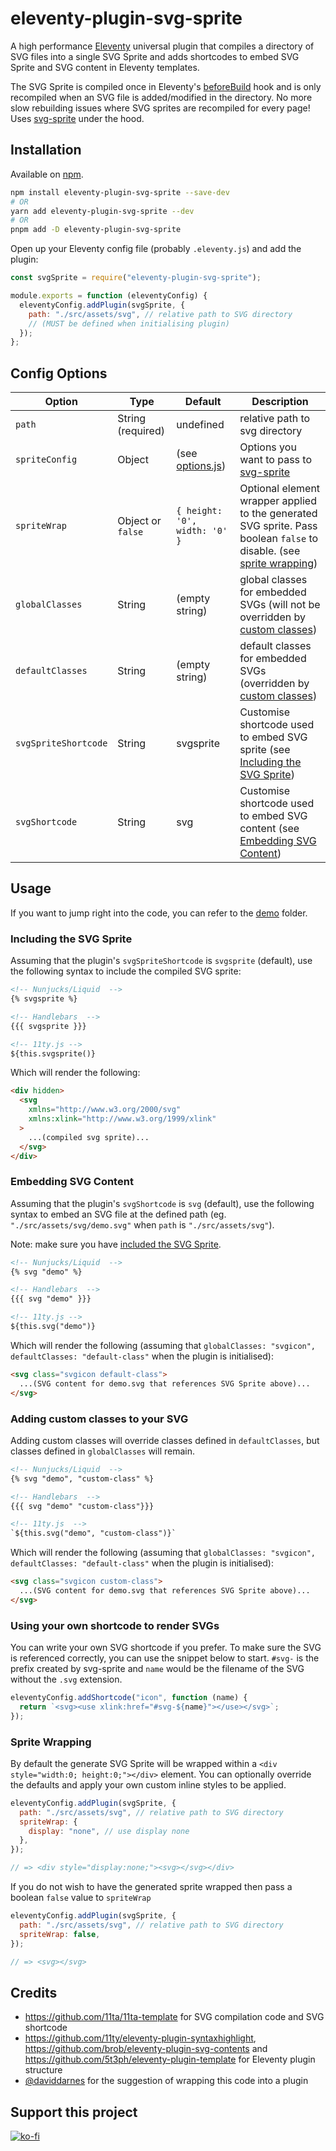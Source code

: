 # eleventy-plugin-svg-sprite

A high performance [Eleventy](https://github.com/11ty/eleventy) universal plugin that compiles a directory of SVG files into a single SVG Sprite and adds shortcodes to embed SVG Sprite and SVG content in Eleventy templates.

The SVG Sprite is compiled once in Eleventy's [beforeBuild](https://www.11ty.dev/docs/events/#beforebuild) hook and is only recompiled when an SVG file is added/modified in the directory. No more slow rebuilding issues where SVG sprites are recompiled for every page! Uses [svg-sprite](https://github.com/svg-sprite/svg-sprite) under the hood.

## Installation

Available on [npm](https://www.npmjs.com/package/eleventy-plugin-svg-sprite).

```bash
npm install eleventy-plugin-svg-sprite --save-dev
# OR
yarn add eleventy-plugin-svg-sprite --dev
# OR
pnpm add -D eleventy-plugin-svg-sprite
```

Open up your Eleventy config file (probably `.eleventy.js`) and add the plugin:

```js
const svgSprite = require("eleventy-plugin-svg-sprite");

module.exports = function (eleventyConfig) {
  eleventyConfig.addPlugin(svgSprite, {
    path: "./src/assets/svg", // relative path to SVG directory
    // (MUST be defined when initialising plugin)
  });
};
```

## Config Options

| Option               | Type              | Default                              | Description                                                                                                                              |
| -------------------- | ----------------- | ------------------------------------ | ---------------------------------------------------------------------------------------------------------------------------------------- |
| `path`               | String (required) | undefined                            | relative path to svg directory                                                                                                           |
| `spriteConfig`       | Object            | (see [options.js](./src/options.js)) | Options you want to pass to [svg-sprite](https://github.com/svg-sprite/svg-sprite)                                                       |
| `spriteWrap`         | Object or `false` | `{ height: '0', width: '0' }`        | Optional element wrapper applied to the generated SVG sprite. Pass boolean `false` to disable. (see [sprite wrapping](#sprite-wrapping)) |
| `globalClasses`      | String            | (empty string)                       | global classes for embedded SVGs (will not be overridden by [custom classes](#adding-custom-classes-to-your-svg))                        |
| `defaultClasses`     | String            | (empty string)                       | default classes for embedded SVGs (overridden by [custom classes](#adding-custom-classes-to-your-svg))                                   |
| `svgSpriteShortcode` | String            | svgsprite                            | Customise shortcode used to embed SVG sprite (see [Including the SVG Sprite](#including-the-svg-sprite))                                 |
| `svgShortcode`       | String            | svg                                  | Customise shortcode used to embed SVG content (see [Embedding SVG Content](#embedding-svg-content))                                      |

## Usage

If you want to jump right into the code, you can refer to the [demo](./demo) folder.

### Including the SVG Sprite

Assuming that the plugin's `svgSpriteShortcode` is `svgsprite` (default), use the following syntax to include the compiled SVG sprite:

```html
<!-- Nunjucks/Liquid  -->
{% svgsprite %}

<!-- Handlebars  -->
{{{ svgsprite }}}

<!-- 11ty.js -->
${this.svgsprite()}
```

Which will render the following:

```html
<div hidden>
  <svg
    xmlns="http://www.w3.org/2000/svg"
    xmlns:xlink="http://www.w3.org/1999/xlink"
  >
    ...(compiled svg sprite)...
  </svg>
</div>
```

### Embedding SVG Content

Assuming that the plugin's `svgShortcode` is `svg` (default), use the following syntax to embed an SVG file at the defined path (eg. `"./src/assets/svg/demo.svg"` when `path` is `"./src/assets/svg"`).

Note: make sure you have [included the SVG Sprite](#including-the-svg-sprite).

```html
<!-- Nunjucks/Liquid  -->
{% svg "demo" %}

<!-- Handlebars  -->
{{{ svg "demo" }}}

<!-- 11ty.js -->
${this.svg("demo")}
```

Which will render the following (assuming that `globalClasses: "svgicon", defaultClasses: "default-class"` when the plugin is initialised):

```html
<svg class="svgicon default-class">
  ...(SVG content for demo.svg that references SVG Sprite above)...
</svg>
```

### Adding custom classes to your SVG

Adding custom classes will override classes defined in `defaultClasses`, but classes defined in `globalClasses` will remain.

```html
<!-- Nunjucks/Liquid  -->
{% svg "demo", "custom-class" %}

<!-- Handlebars  -->
{{{ svg "demo" "custom-class"}}}

<!-- 11ty.js  -->
`${this.svg("demo", "custom-class")}`
```

Which will render the following (assuming that `globalClasses: "svgicon", defaultClasses: "default-class"` when the plugin is initialised):

```html
<svg class="svgicon custom-class">
  ...(SVG content for demo.svg that references SVG Sprite above)...
</svg>
```

### Using your own shortcode to render SVGs

You can write your own SVG shortcode if you prefer. To make sure the SVG is referenced correctly, you can use the snippet below to start. `#svg-` is the prefix created by svg-sprite and `name` would be the filename of the SVG without the `.svg` extension.

```js
eleventyConfig.addShortcode("icon", function (name) {
  return `<svg><use xlink:href="#svg-${name}"></use></svg>`;
});
```

### Sprite Wrapping

By default the generate SVG Sprite will be wrapped within a `<div style="width:0; height:0;"></div>` element. You can optionally override the defaults and apply your own custom inline styles to be applied.

```js
eleventyConfig.addPlugin(svgSprite, {
  path: "./src/assets/svg", // relative path to SVG directory
  spriteWrap: {
    display: "none", // use display none
  },
});

// => <div style="display:none;"><svg></svg></div>
```

If you do not wish to have the generated sprite wrapped then pass a boolean `false` value to `spriteWrap`

```js
eleventyConfig.addPlugin(svgSprite, {
  path: "./src/assets/svg", // relative path to SVG directory
  spriteWrap: false,
});

// => <svg></svg>
```

## Credits

- https://github.com/11ta/11ta-template for SVG compilation code and SVG shortcode
- https://github.com/11ty/eleventy-plugin-syntaxhighlight, https://github.com/brob/eleventy-plugin-svg-contents and https://github.com/5t3ph/eleventy-plugin-template for Eleventy plugin structure
- [@daviddarnes](https://github.com/daviddarnes) for the suggestion of wrapping this code into a plugin

## Support this project

[![ko-fi](https://www.ko-fi.com/img/githubbutton_sm.svg)](https://ko-fi.com/patrickxchong)
